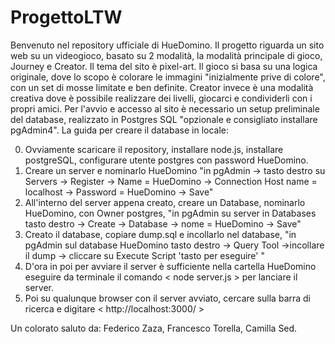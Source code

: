 # ProgettoLTW
Benvenuto nel repository ufficiale di HueDomino. Il progetto riguarda un sito web su un videogioco, basato su 2 modalità, la modalità principale di gioco, Journey e Creator. Il tema del sito è pixel-art.
Il gioco si basa su una logica originale, dove lo scopo è colorare le immagini "inizialmente prive di colore", con un set di mosse limitate e ben definite.
Creator invece è una modalità creativa dove è possibile realizzare dei livelli, giocarci e condividerli con i propri amici.
Per l'avvio e accesso al sito è necessario un setup preliminale del database, realizzato in Postgres SQL "opzionale e consigliato installare pgAdmin4".
La guida per creare il database in locale:

0) Ovviamente scaricare il repository, installare node.js, installare postgreSQL, configurare utente postgres con password HueDomino.
1) Creare un server e nominarlo HueDomino  "in pgAdmin -> tasto destro su Servers -> Register -> Name = HueDomino -> Connection Host name = localhost -> Password = HueDomino -> Save"
2) All'interno del server appena creato, creare un Database, nominarlo HueDomino, con Owner postgres, "in pgAdmin su server in Databases tasto destro -> Create -> Database -> nome = HueDomino -> Save"
3) Creato il database, copiare dump.sql e incollarlo nel database, "in pgAdmin sul database HueDomino tasto destro -> Query Tool ->incollare il dump -> cliccare su Execute Script 'tasto per eseguire' "
4) D'ora in poi per avviare il server è sufficiente nella cartella HueDomino eseguire da terminale il comando < node server.js > per lanciare il server.
5) Poi su qualunque browser con il server avviato, cercare sulla barra di ricerca e digitare < http://localhost:3000/ >

Un colorato saluto da:
Federico Zaza,
Francesco Torella,
Camilla Sed.
